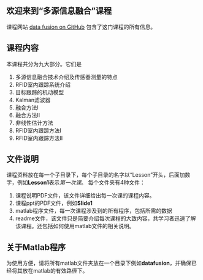 ## 欢迎来到“多源信息融合”课程

课程网站 [data fusion on GitHub](https://github.com/Xue-boJin/data-fusion-for-indoor-tracking-by-RFID/edit/master/README.md) 包含了这门课程的所有信息。

## 课程内容
   本课程共分为九大部分。它们是

1. 多源信息融合技术介绍及传感器测量的特点
2. RFID室内跟踪系统介绍
3. 目标跟踪的机动模型
4. Kalman滤波器 
5. 融合方法I
6. 融合方法II
7. 非线性估计方法
8. RFID室内跟踪方法I
9. RFID室内跟踪方法II

## 文件说明 
 课程资料放在每一个子目录下，每个子目录的名字以“Lesson”开头，后面加数字，例如**Lesson1**表示*第一次课*。
 每个文件夹有4种文件：
 1. 课程说明PDF文件，该文件详细给出每一次课的课程内容。
 2. 课程ppt的PDF文件，例如**Slide1**
 2. matlab程序文件，每一次课程涉及到的所有程序，包括所需的数据
 3. readme文件，该文件只是简要介绍每次课程的大致内容，共学习者迅速了解该课程。还包括如何使用matlab文件的相关说明。

## 关于Matlab程序
为使用方便，请将所有matlab文件夹放在一个目录下例如**datafusion**，并确保已经将其放在matlab的有效路径下。

